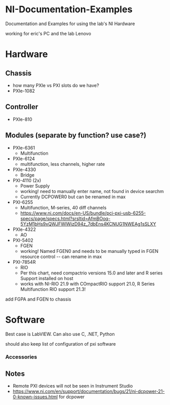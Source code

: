 # NI-Documentation-Examples
Documentation and Examples for using the lab's NI Hardware 

working for eric's PC and the lab Lenovo

# Hardware
## Chassis
- how many PXIe vs PXI slots do we have?
- PXIe-1082
## Controller
- PXIe-810
## Modules (separate by function? use case?)
- PXIe-6361
    - Multifunction
- PXIe-6124
    - multifunction, less channels, higher rate
- PXIe-4330
    - Bridge
- PXI-4110 (2x)
    - Power Supply
    - working! need to manually enter name, not found in device searchm
    - Currently DCPOWER0 but can be renamed in max
- PXI-6255
    - Multifunction, M-series, 40 diff channels
    - https://www.ni.com/docs/en-US/bundle/pci-pxi-usb-6255-specs/page/specs.html?srsltid=AfmBOoq-5YzM1bHs9xQWJFWIWizD94z_7dbEns4KCNUG1NWEAg1sSLXY
- PXIe-4322
    - AO
- PXI-5402
    - FGEN
    - working! Named FGEN0 and needs to be manually typed in FGEN resource control -- can rename in max
- PXI-7854R
    - RIO
    - Per this chart, need compactrio versions 15.0 and later and R series Support installed on host
    - works with NI-RIO 21.9 with COmpactRIO support 21.0, R Series Multifunction RIO support 21.3!


add FGPA and FGEN to chassis

# Software
Best case is LabVIEW. Can also use C, .NET, Python

should also keep list of configuration of pxi software

### Accessories

## Notes
- Remote PXI devices will not be seen in Instrument Studio
- https://www.ni.com/en/support/documentation/bugs/21/ni-dcpower-21-0-known-issues.html for dcpower 

